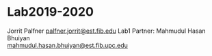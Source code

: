 # Lab2019-2020

Jorrit Palfner
palfner.jorrit@est.fib.edu
Lab1 Partner:
Mahmudul Hasan Bhuiyan         
mahmudul.hasan.bhuiyan@est.fib.upc.edu

